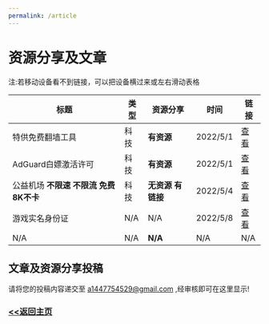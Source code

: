 ```yaml
---
permalink: /article
---
```


# 资源分享及文章

注:若移动设备看不到链接，可以把设备横过来或左右滑动表格

| 标题 | 类型 | 资源分享 | 时间 | 链接 |
| ---- | ---- | -------- | ---- | ---- |
| 特供免费翻墙工具 | 科技 | **有资源** | 2022/5/1 | [查看](/article/fanqiang) |
| AdGuard白嫖激活许可 | 科技 | **有资源** | 2022/5/1 | [查看](/article/adguardhack) |
| 公益机场 **不限速 不限流 免费 8K不卡** | 科技 | **无资源 有链接** | 2022/5/4 | [查看](/article/freejichang) |
| 游戏实名身份证 | N/A | N/A | 2022/5/8 | [查看](/article/realname) | 
| N/A | N/A | **N/A** | N/A | N/A |

## 文章及资源分享投稿

请将您的投稿内容递交至 a1447754529@gmail.com ,经审核即可在这里显示!

### [<<返回主页](https://corestudi0.github.io)
